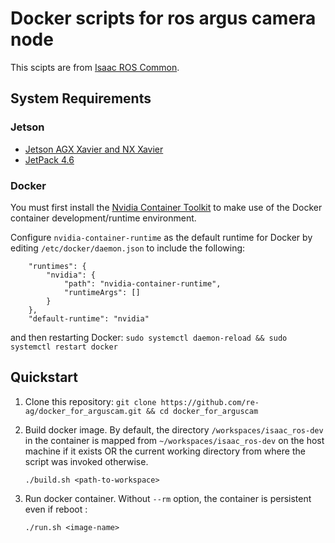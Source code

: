 # Docker scripts for ros argus camera node

This scipts are from [Isaac ROS Common](https://github.com/NVIDIA-ISAAC-ROS/isaac_ros_common). 



## System Requirements
### Jetson
- [Jetson AGX Xavier and NX Xavier](https://www.nvidia.com/en-us/autonomous-machines/embedded-systems/)
- [JetPack 4.6](https://developer.nvidia.com/embedded/jetpack)


### Docker

You must first install the [Nvidia Container Toolkit](https://docs.nvidia.com/datacenter/cloud-native/container-toolkit/install-guide.html) to make use of the Docker container development/runtime environment.

Configure `nvidia-container-runtime` as the default runtime for Docker by editing `/etc/docker/daemon.json` to include the following:
```
    "runtimes": {
        "nvidia": {
            "path": "nvidia-container-runtime",
            "runtimeArgs": []
        }
    },
    "default-runtime": "nvidia"
```
and then restarting Docker: `sudo systemctl daemon-reload && sudo systemctl restart docker`

## Quickstart
1. Clone this repository:
`git clone https://github.com/re-ag/docker_for_arguscam.git && cd docker_for_arguscam`

2. Build docker image. By default, the directory `/workspaces/isaac_ros-dev` in the container is mapped from `~/workspaces/isaac_ros-dev` on the host machine if it exists OR the current working directory from where the script was invoked otherwise. 

      `./build.sh <path-to-workspace>`


3. Run docker container. Without `--rm` option, the container is persistent even if reboot : 

    `./run.sh <image-name>`



